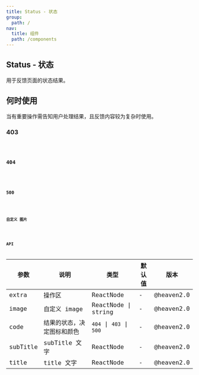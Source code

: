 ```yaml
---
title: Status - 状态
group:
  path: /
nav:
  title: 组件
  path: /components
---
```


## Status - 状态

用于反馈页面的状态结果。

## 何时使用

当有重要操作需告知用户处理结果，且反馈内容较为复杂时使用。

### 403

<code src="./demos/403.tsx" />

### 404

<code src="./demos/404.tsx" />

### 500

<code src="./demos/500.tsx" />

### 自定义 图片

<code src="./demos/custom-image.tsx" />



## API

| 参数     | 说明                       | 类型                                                                   | 默认值 | 版本 |
| -------- | -------------------------- | ---------------------------------------------------------------------- | ------ | - |
| extra    | 操作区                     | ReactNode                                                              | -      | @heaven2.0 |
| image    | 自定义 image               | ReactNode \| string                                                   | -      | @heaven2.0 |
| code   | 结果的状态，决定图标和颜色    |  `404` \| `403` \| `500`                                               | -      | @heaven2.0 |
| subTitle | subTitle 文字              | ReactNode                                                              | -      | @heaven2.0 |
| title    | title 文字                 | ReactNode                                                              | -      | @heaven2.0 |
